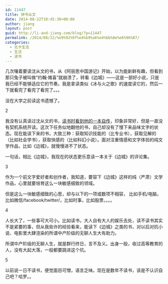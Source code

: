 ```yaml
---
id: 11447
title: 钟书从文
date: 2014-08-22T10:45:30+00:00
author: jiang
layout: post
guid: http://li-and-jiang.com/blog/?p=11447
permalink: /2014/08/22/%e9%92%9f%e4%b9%a6%e4%bb%8e%e6%96%87/
categories:
  - 北卡生活
  - 生活
  - 读书
---
```

几次嚷着要读沈从文的书，从《阿丽思中国游记》开始，以为能新鲜有趣，但看到那只兔子被叫做“约翰·傩喜”就崩溃了，转看《边城》——这是一部好小说，只是我已经不能够适应它的节奏。我是拿读类似《冰与火之歌》的速度读它的，然后一下就看完了看完了看完了。。。

没在大学之前读这书遗憾了。

2

我没有认真读过沈从文的书，<a href="http://li-and-jiang.com/blog/2007/08/10/%E6%B2%88%E4%BB%8E%E6%96%87%E3%80%81%E5%88%98%E5%B0%8F%E6%9E%AB%E5%92%8C%E5%B0%A4%E7%91%9F%E7%BA%B3%E5%B0%94/" target="_blank">读书时看到他的一本自传</a>，印象非常好，但是一直没有契机系统开读。这次下任务似地翻他的书，自己却没有了慢下来品味文字的状态。现在能读下来的书，大致三种：获取知识技能的（比专业书），获取见解的（比如社会学书），获取快感的（比如科幻小说）。面对注重情感和文字体验的纯文学作品，比如《边城》，就慢慢进不了状态。

一句话，相比《边城》，我现在的状态更乐意读一本关于《边城》的评论集。

3

作为一个前文字爱好者和创作者，我知道，要容下《边城》这样的纯（严肃）文学作品，心里就要培育这么一块敏感细致的领域。

但是这么一块敏感细致的心思，却与以下的一项或数项不相容， 比如手机/电脑，比如微信/facebook/twitter/，比如时事，比如股票，。。。

4

人长大了，一些事可大可小。比如读书，大人自有大人的娱乐去处，读不读书其实不是紧要的事，但从我些许的经验看来，能读下《边城》之类的书，对以后对抗小说、电影里大肆渲染的所谓中产阶级的无聊人生大有助力。

所谓中产阶级的无聊人生，就是群行终日，言不及义。出身一般，收过高等教育的人，没有大起大落，一般都要跳进这个坑。

5

以前说一日不读书，便觉面目可憎，语言乏味。现在是数年不读书，该是不认识自己吧？哈罗。。